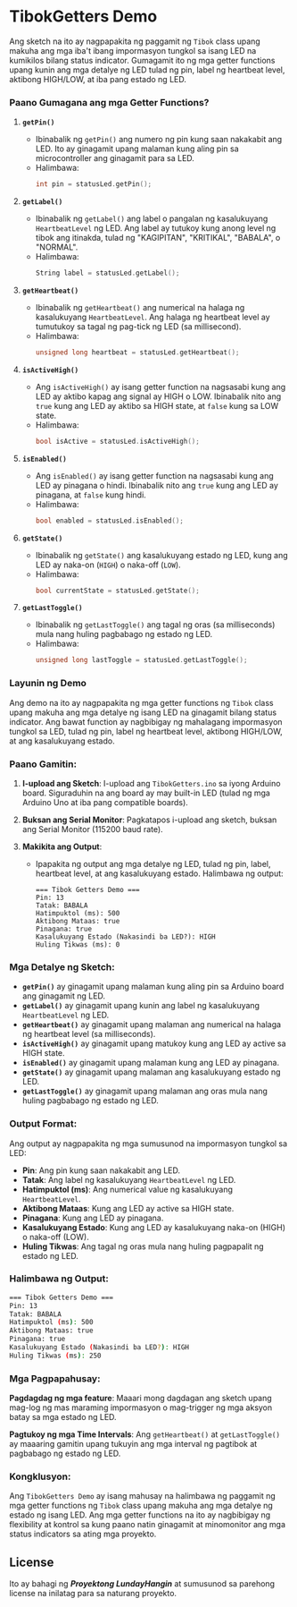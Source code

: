 # TibokGetters Demo

Ang sketch na ito ay nagpapakita ng paggamit ng `Tibok` class upang makuha ang mga iba't ibang impormasyon tungkol sa isang LED na kumikilos bilang status indicator. Gumagamit ito ng mga getter functions upang kunin ang mga detalye ng LED tulad ng pin, label ng heartbeat level, aktibong HIGH/LOW, at iba pang estado ng LED.

### Paano Gumagana ang mga Getter Functions?

1. **`getPin()`**  
   - Ibinabalik ng `getPin()` ang numero ng pin kung saan nakakabit ang LED. Ito ay ginagamit upang malaman kung aling pin sa microcontroller ang ginagamit para sa LED.
   - Halimbawa:
     ```cpp
     int pin = statusLed.getPin();
     ```

2. **`getLabel()`**  
   - Ibinabalik ng `getLabel()` ang label o pangalan ng kasalukuyang `HeartbeatLevel` ng LED. Ang label ay tutukoy kung anong level ng tibok ang itinakda, tulad ng "KAGIPITAN", "KRITIKAL", "BABALA", o "NORMAL".
   - Halimbawa:
     ```cpp
     String label = statusLed.getLabel();
     ```

3. **`getHeartbeat()`**  
   - Ibinabalik ng `getHeartbeat()` ang numerical na halaga ng kasalukuyang `HeartbeatLevel`. Ang halaga ng heartbeat level ay tumutukoy sa tagal ng pag-tick ng LED (sa millisecond).
   - Halimbawa:
     ```cpp
     unsigned long heartbeat = statusLed.getHeartbeat();
     ```

4. **`isActiveHigh()`**  
   - Ang `isActiveHigh()` ay isang getter function na nagsasabi kung ang LED ay aktibo kapag ang signal ay HIGH o LOW. Ibinabalik nito ang `true` kung ang LED ay aktibo sa HIGH state, at `false` kung sa LOW state.
   - Halimbawa:
     ```cpp
     bool isActive = statusLed.isActiveHigh();
     ```

5. **`isEnabled()`**  
   - Ang `isEnabled()` ay isang getter function na nagsasabi kung ang LED ay pinagana o hindi. Ibinabalik nito ang `true` kung ang LED ay pinagana, at `false` kung hindi.
   - Halimbawa:
     ```cpp
     bool enabled = statusLed.isEnabled();
     ```

6. **`getState()`**  
   - Ibinabalik ng `getState()` ang kasalukuyang estado ng LED, kung ang LED ay naka-on (`HIGH`) o naka-off (`LOW`).
   - Halimbawa:
     ```cpp
     bool currentState = statusLed.getState();
     ```

7. **`getLastToggle()`**  
   - Ibinabalik ng `getLastToggle()` ang tagal ng oras (sa milliseconds) mula nang huling pagbabago ng estado ng LED.
   - Halimbawa:
     ```cpp
     unsigned long lastToggle = statusLed.getLastToggle();
     ```

### Layunin ng Demo

Ang demo na ito ay nagpapakita ng mga getter functions ng `Tibok` class upang makuha ang mga detalye ng isang LED na ginagamit bilang status indicator. Ang bawat function ay nagbibigay ng mahalagang impormasyon tungkol sa LED, tulad ng pin, label ng heartbeat level, aktibong HIGH/LOW, at ang kasalukuyang estado.

### Paano Gamitin:

1. **I-upload ang Sketch**: I-upload ang `TibokGetters.ino` sa iyong Arduino board. Siguraduhin na ang board ay may built-in LED (tulad ng mga Arduino Uno at iba pang compatible boards).
   
2. **Buksan ang Serial Monitor**: Pagkatapos i-upload ang sketch, buksan ang Serial Monitor (115200 baud rate).

3. **Makikita ang Output**:
    - Ipapakita ng output ang mga detalye ng LED, tulad ng pin, label, heartbeat level, at ang kasalukuyang estado. Halimbawa ng output:
      ```
      === Tibok Getters Demo ===
      Pin: 13
      Tatak: BABALA
      Hatimpuktol (ms): 500
      Aktibong Mataas: true
      Pinagana: true
      Kasalukuyang Estado (Nakasindi ba LED?): HIGH
      Huling Tikwas (ms): 0
      ```

### Mga Detalye ng Sketch:

- **`getPin()`** ay ginagamit upang malaman kung aling pin sa Arduino board ang ginagamit ng LED.
- **`getLabel()`** ay ginagamit upang kunin ang label ng kasalukuyang `HeartbeatLevel` ng LED.
- **`getHeartbeat()`** ay ginagamit upang malaman ang numerical na halaga ng heartbeat level (sa milliseconds).
- **`isActiveHigh()`** ay ginagamit upang matukoy kung ang LED ay active sa HIGH state.
- **`isEnabled()`** ay ginagamit upang malaman kung ang LED ay pinagana.
- **`getState()`** ay ginagamit upang malaman ang kasalukuyang estado ng LED.
- **`getLastToggle()`** ay ginagamit upang malaman ang oras mula nang huling pagbabago ng estado ng LED.

### Output Format:
Ang output ay nagpapakita ng mga sumusunod na impormasyon tungkol sa LED:
- **Pin**: Ang pin kung saan nakakabit ang LED.
- **Tatak**: Ang label ng kasalukuyang `HeartbeatLevel` ng LED.
- **Hatimpuktol (ms)**: Ang numerical value ng kasalukuyang `HeartbeatLevel`.
- **Aktibong Mataas**: Kung ang LED ay active sa HIGH state.
- **Pinagana**: Kung ang LED ay pinagana.
- **Kasalukuyang Estado**: Kung ang LED ay kasalukuyang naka-on (HIGH) o naka-off (LOW).
- **Huling Tikwas**: Ang tagal ng oras mula nang huling pagpapalit ng estado ng LED.

### Halimbawa ng Output:

``` sh
=== Tibok Getters Demo ===
Pin: 13
Tatak: BABALA
Hatimpuktol (ms): 500
Aktibong Mataas: true
Pinagana: true
Kasalukuyang Estado (Nakasindi ba LED?): HIGH
Huling Tikwas (ms): 250
```

### Mga Pagpapahusay:
**Pagdagdag ng mga feature**: Maaari mong dagdagan ang sketch upang mag-log ng mas maraming impormasyon o mag-trigger ng mga aksyon batay sa mga estado ng LED.

**Pagtukoy ng mga Time Intervals**: Ang `getHeartbeat()` at `getLastToggle()` ay maaaring gamitin upang tukuyin ang mga interval ng pagtibok at pagbabago ng estado ng LED.

### Kongklusyon:
Ang `TibokGetters Demo` ay isang mahusay na halimbawa ng paggamit ng mga getter functions ng `Tibok` class upang makuha ang mga detalye ng estado ng isang LED. Ang mga getter functions na ito ay nagbibigay ng flexibility at kontrol sa kung paano natin ginagamit at minomonitor ang mga status indicators sa ating mga proyekto.

## License

Ito ay bahagi ng ***Proyektong LundayHangin*** at sumusunod sa parehong license na inilatag para sa naturang proyekto. 